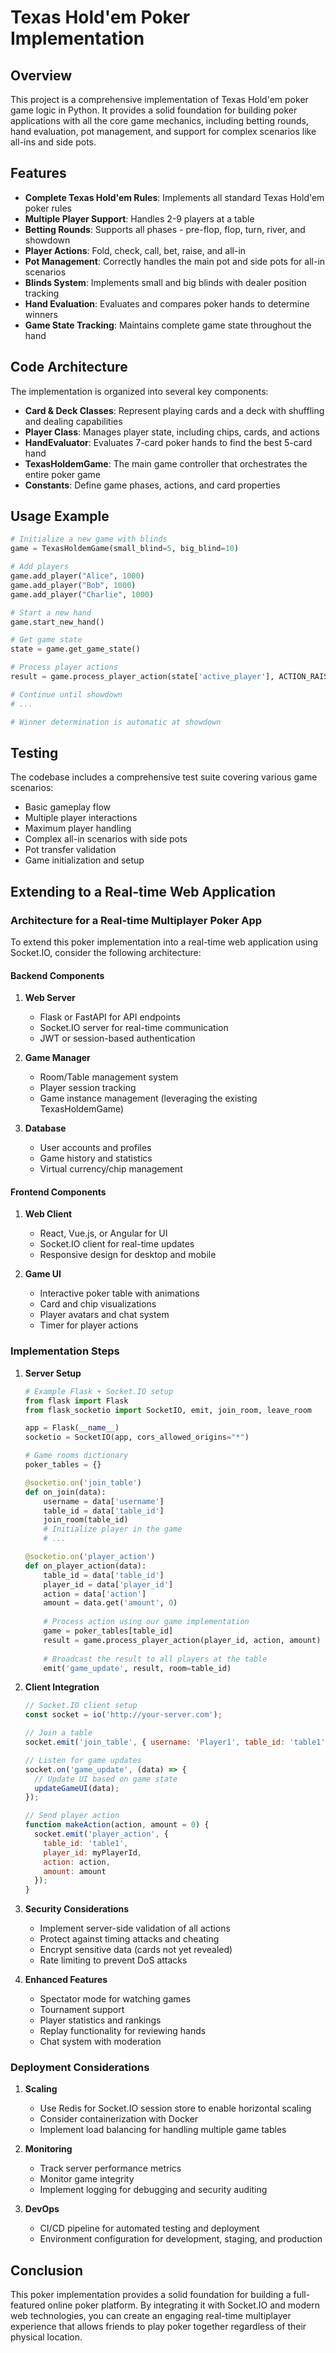 # Texas Hold'em Poker Implementation

## Overview

This project is a comprehensive implementation of Texas Hold'em poker game logic in Python. It provides a solid foundation for building poker applications with all the core game mechanics, including betting rounds, hand evaluation, pot management, and support for complex scenarios like all-ins and side pots.

## Features

- **Complete Texas Hold'em Rules**: Implements all standard Texas Hold'em poker rules
- **Multiple Player Support**: Handles 2-9 players at a table
- **Betting Rounds**: Supports all phases - pre-flop, flop, turn, river, and showdown
- **Player Actions**: Fold, check, call, bet, raise, and all-in
- **Pot Management**: Correctly handles the main pot and side pots for all-in scenarios
- **Blinds System**: Implements small and big blinds with dealer position tracking
- **Hand Evaluation**: Evaluates and compares poker hands to determine winners
- **Game State Tracking**: Maintains complete game state throughout the hand

## Code Architecture

The implementation is organized into several key components:

- **Card & Deck Classes**: Represent playing cards and a deck with shuffling and dealing capabilities
- **Player Class**: Manages player state, including chips, cards, and actions
- **HandEvaluator**: Evaluates 7-card poker hands to find the best 5-card hand
- **TexasHoldemGame**: The main game controller that orchestrates the entire poker game
- **Constants**: Define game phases, actions, and card properties

## Usage Example

```python
# Initialize a new game with blinds
game = TexasHoldemGame(small_blind=5, big_blind=10)

# Add players
game.add_player("Alice", 1000)
game.add_player("Bob", 1000)
game.add_player("Charlie", 1000)

# Start a new hand
game.start_new_hand()

# Get game state
state = game.get_game_state()

# Process player actions
result = game.process_player_action(state['active_player'], ACTION_RAISE, 30)

# Continue until showdown
# ...

# Winner determination is automatic at showdown
```

## Testing

The codebase includes a comprehensive test suite covering various game scenarios:

- Basic gameplay flow
- Multiple player interactions
- Maximum player handling
- Complex all-in scenarios with side pots
- Pot transfer validation
- Game initialization and setup

## Extending to a Real-time Web Application

### Architecture for a Real-time Multiplayer Poker App

To extend this poker implementation into a real-time web application using Socket.IO, consider the following architecture:

#### Backend Components

1. **Web Server**
   - Flask or FastAPI for API endpoints
   - Socket.IO server for real-time communication
   - JWT or session-based authentication

2. **Game Manager**
   - Room/Table management system
   - Player session tracking
   - Game instance management (leveraging the existing TexasHoldemGame)

3. **Database**
   - User accounts and profiles
   - Game history and statistics
   - Virtual currency/chip management

#### Frontend Components

1. **Web Client**
   - React, Vue.js, or Angular for UI
   - Socket.IO client for real-time updates
   - Responsive design for desktop and mobile

2. **Game UI**
   - Interactive poker table with animations
   - Card and chip visualizations
   - Player avatars and chat system
   - Timer for player actions

### Implementation Steps

1. **Server Setup**
   ```python
   # Example Flask + Socket.IO setup
   from flask import Flask
   from flask_socketio import SocketIO, emit, join_room, leave_room
   
   app = Flask(__name__)
   socketio = SocketIO(app, cors_allowed_origins="*")
   
   # Game rooms dictionary
   poker_tables = {}
   
   @socketio.on('join_table')
   def on_join(data):
       username = data['username']
       table_id = data['table_id']
       join_room(table_id)
       # Initialize player in the game
       # ...
   
   @socketio.on('player_action')
   def on_player_action(data):
       table_id = data['table_id']
       player_id = data['player_id']
       action = data['action']
       amount = data.get('amount', 0)
       
       # Process action using our game implementation
       game = poker_tables[table_id]
       result = game.process_player_action(player_id, action, amount)
       
       # Broadcast the result to all players at the table
       emit('game_update', result, room=table_id)
   ```

2. **Client Integration**
   ```javascript
   // Socket.IO client setup
   const socket = io('http://your-server.com');
   
   // Join a table
   socket.emit('join_table', { username: 'Player1', table_id: 'table1' });
   
   // Listen for game updates
   socket.on('game_update', (data) => {
     // Update UI based on game state
     updateGameUI(data);
   });
   
   // Send player action
   function makeAction(action, amount = 0) {
     socket.emit('player_action', {
       table_id: 'table1',
       player_id: myPlayerId,
       action: action,
       amount: amount
     });
   }
   ```

3. **Security Considerations**
   - Implement server-side validation of all actions
   - Protect against timing attacks and cheating
   - Encrypt sensitive data (cards not yet revealed)
   - Rate limiting to prevent DoS attacks

4. **Enhanced Features**
   - Spectator mode for watching games
   - Tournament support
   - Player statistics and rankings
   - Replay functionality for reviewing hands
   - Chat system with moderation

### Deployment Considerations

1. **Scaling**
   - Use Redis for Socket.IO session store to enable horizontal scaling
   - Consider containerization with Docker
   - Implement load balancing for handling multiple game tables

2. **Monitoring**
   - Track server performance metrics
   - Monitor game integrity
   - Implement logging for debugging and security auditing

3. **DevOps**
   - CI/CD pipeline for automated testing and deployment
   - Environment configuration for development, staging, and production

## Conclusion

This poker implementation provides a solid foundation for building a full-featured online poker platform. By integrating it with Socket.IO and modern web technologies, you can create an engaging real-time multiplayer experience that allows friends to play poker together regardless of their physical location. 